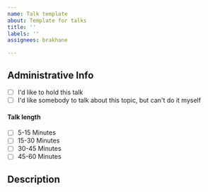 ```yaml
---
name: Talk template
about: Template for talks
title: ''
labels: ''
assignees: brakhane

---
```


## Administrative Info

<!-- Check [x] those that apply -->

* [ ] I'd like to hold this talk
* [ ] I'd like somebody to talk about this topic, but can't do it myself

#### Talk length
<!-- If you don't hold the talk, you can leave it empty for now -->

* [ ] 5-15 Minutes
* [ ] 15-30 Minutes
* [ ] 30-45 Minutes
* [ ] 45-60 Minutes

## Description

<!-- A short summary about the topic and any other information you find noteworthy -->
